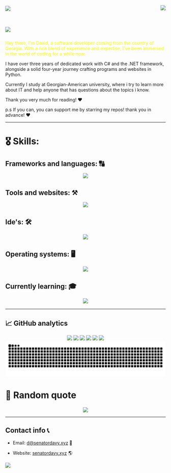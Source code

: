 <img align="center" src="https://capsule-render.vercel.app/api?type=waving&height=100&color=gradient&section=header">
<img align="right" src="https://visitor-badge.laobi.icu/badge?page_id=Davy-G.visitor-badge&left_color=blue&right_color=red" />

# <img src="https://readme-typing-svg.demolab.com/?lines=Welcome+to+my+github+page;I+hope+you'll+like+it!">







<p style="color: #f4fc03;">
Hey there, I'm David, a software developer coming from the country of Georgia. With a rich blend of experience and expertise, I've been immersed in the world of coding for a while now.
  
I have over three years of dedicated work with C# and the .NET framework, alongside a solid four-year journey crafting programs and websites in Python.

Currently I study at Georgian-American university, where i try to learn more about IT and help anyone that has questions about the topics i know.

Thank you very much for reading! ♥

p.s If you can, you can support me by starring my repos! thank you in advance! ♥
</p>

<hr>

# 🎖️ Skills:

## Frameworks and languages: 🔠
<p align="center">
  <a href="https://skillicons.dev">
    <img src="https://skillicons.dev/icons?i=py,cs,cpp,html,css,dotnet,django,fastapi,sqlite,regex,bots"/>
  </a>
</p>

## Tools and websites: ⚒️
<p align="center">
  <a href="https://skillicons.dev">
    <img src="https://skillicons.dev/icons?i=docker,cloudflare,ai,au,ps,github,git,azure,stackoverflow,powershell,gmail,linkedin,discord"/>
  </a>
</p>

## Ide's: 🛠️
<p align="center">
  <a href="https://skillicons.dev">
    <img src="https://skillicons.dev/icons?i=pycharm,rider,clion,vscode,visualstudio"/>
  </a>
</p>

## Operating systems: 🖥️
<p align="center">
  <a href="https://skillicons.dev">
    <img src="https://skillicons.dev/icons?i=arch,mint,debian,ubuntu,kali,linux,windows"/>
  </a>
</p>

## Currently learning: 🎓
  <p align="center">
    <a href="https://skillicons.dev">
      <img src="https://skillicons.dev/icons?i=rust,c,cmake,js,react,tailwind,bootstrap,java,flask,nginx,vim"/>
    </a>
  </p>
  
<hr>



## 📈 GitHub analytics


<p align="center">
        <img src="https://streak-stats.demolab.com/?user=Davy-G&theme=tokyonight"/>
        <img src="https://github-profile-summary-cards.vercel.app/api/cards/profile-details?username=Davy-G&theme=tokyonight">
        <img src="https://github-profile-summary-cards.vercel.app/api/cards/repos-per-language?username=Davy-G&theme=tokyonight">
        <img src="https://github-profile-summary-cards.vercel.app/api/cards/most-commit-language?username=Davy-G&theme=tokyonight">
        <img src="https://github-profile-summary-cards.vercel.app/api/cards/stats?username=Davy-G&theme=tokyonight">
        <img src="https://github-profile-summary-cards.vercel.app/api/cards/productive-time?username=Davy-G&theme=tokyonight">
        <picture>
          <source media="(prefers-color-scheme: dark)" srcset="https://raw.githubusercontent.com/Davy-G/Davy-G/output/github-contribution-grid-snake-dark.svg">
          <source media="(prefers-color-scheme: light)" srcset="https://raw.githubusercontent.com/Davy-G/Davy-G/output/github-contribution-grid-snake.svg">
          <img alt="github contribution grid snake animation" src="https://raw.githubusercontent.com/Davy-G/Davy-G/output/github-contribution-grid-snake.svg">
        </picture>
</p>


# 📜 Random quote

<div align="center">
      <img align="center" src="https://quotes-github-readme.vercel.app/api?type=horizontal&theme=tokyonight&border=true">
  
</div>




<hr>

## Contact info 📞
 - Email: d@senatordavy.xyz 📩
 + Website:  [senatordavy.xyz](https://senatordavy.xyz) 🌎
<img align="center" src="https://capsule-render.vercel.app/api?type=waving&height=100&color=gradient&section=footer">














